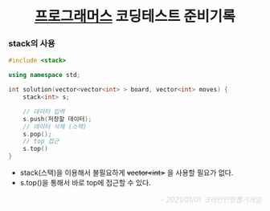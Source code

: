<h1 align="center"> <a href="https://programmers.co.kr/learn/challenges">프로그래머스</a> 코딩테스트 준비기록 </h1>

### stack의 사용

```c++
#include <stack>

using namespace std;

int solution(vector<vector<int> > board, vector<int> moves) {
    stack<int> s;

    // 데이터 입력
    s.push(저장할 데이터);
    // 데이터 삭제 (스택)
    s.pop();
    // top 접근
    s.top()
}
```
* stack(스택)을 이용해서 불필요하게 ~~vector\<int>~~ 을 사용할 필요가 없다.
* s.top()을 통해서 바로 top에 접근할 수 있다.

<p align='end' style='color:lightgrey'><em>- 2021/01/01 크레인인형뽑기게임</em></p>
